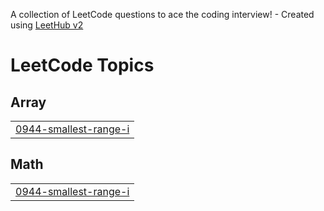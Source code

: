 A collection of LeetCode questions to ace the coding interview! - Created using [LeetHub v2](https://github.com/arunbhardwaj/LeetHub-2.0)
<!---LeetCode Topics Start-->
# LeetCode Topics
## Array
|  |
| ------- |
| [0944-smallest-range-i](https://github.com/Abhishek-Achuthan/Leetcode/tree/master/0944-smallest-range-i) |
## Math
|  |
| ------- |
| [0944-smallest-range-i](https://github.com/Abhishek-Achuthan/Leetcode/tree/master/0944-smallest-range-i) |
<!---LeetCode Topics End-->